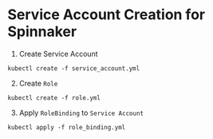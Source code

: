 # Service Account Creation for Spinnaker

1. Create Service Account
```
kubectl create -f service_account.yml
```
2. Create `Role`
```
kubectl create -f role.yml
```
3. Apply `RoleBinding` to `Service Account`
```
kubectl apply -f role_binding.yml
```
